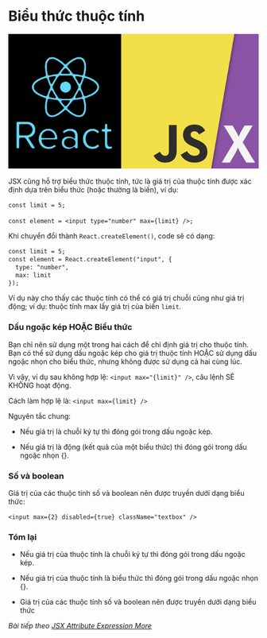 # Biểu thức thuộc tính

![Create-HTML-1](images/ss8.jpg) 

JSX cũng hỗ trợ biểu thức thuộc tính, tức là giá trị của thuộc tính được xác định dựa trên biểu thức (hoặc thường là biến), ví dụ:

```
const limit = 5;

const element = <input type="number" max={limit} />;
```

Khi chuyển đổi thành `React.createElement()`, code sẽ có dạng:

```
const limit = 5;
const element = React.createElement("input", {
  type: "number",
  max: limit
});
```

Ví dụ này cho thấy các thuộc tính có thể có giá trị chuỗi cũng như giá trị động; ví dụ: thuộc tính max lấy giá trị của biến `limit`.

### Dấu ngoặc kép HOẶC Biểu thức

Bạn chỉ nên sử dụng một trong hai cách để chỉ định giá trị cho thuộc tính. Bạn có thể sử dụng dấu ngoặc kép cho giá trị thuộc tính HOẶC sử dụng dấu ngoặc nhọn cho biểu thức, nhưng không được sử dụng cả hai cùng lúc.

Vì vậy, ví dụ sau không hợp lệ: `<input max="{limit}" />`, câu lệnh SẼ KHÔNG hoạt động.

Cách làm hợp lệ là: `<input max={limit} />`

Nguyên tắc chung:

- Nếu giá trị là chuỗi ký tự thì đóng gói trong dấu ngoặc kép.

- Nếu giá trị là động (kết quả của một biểu thức) thì đóng gói trong dấu ngoặc nhọn {}.

### Số và boolean

Giá trị của các thuộc tính số và boolean nên được truyền dưới dạng biểu thức:

```
<input max={2} disabled={true} className="textbox" />
```

### Tóm lại

- Nếu giá trị của thuộc tính là chuỗi ký tự thì đóng gói trong dấu ngoặc kép.

- Nếu giá trị của thuộc tính là biểu thức thì đóng gói trong dấu ngoặc nhọn {}.

- Giá trị của các thuộc tính số và boolean nên được truyền dưới dạng biểu thức

*Bài tiếp theo [JSX Attribute Expression More](/lesson/session/session_13_jsx_attribute_expression_more.md)*
